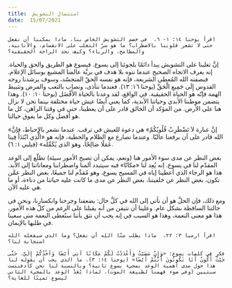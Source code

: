 ```yaml
---
title:  استئصال التشويش
date:  15/07/2021
---
```


`اقرأ يوحنا ١٤: ١- ٦.  في خضم التشويش الخاص بنا، ماذا يمكننا أن نفعل حتى لا تشعر قلوبنا بالاضطراب؟ ما هو سرّ التغلب على الانقسام، والأنانية، والمطامح، والرياء؟ وكيف نجد الراحة الحقيقية؟`

إنَّ تغلبنا على التشويش يبدأ دائمًا بلجوئنا إلى يسوع. فيسوع هو الطريق والحق والحياة.  إنه يعرف الاتجاه الصحيح عندما نتوه بلا هدف في بريَّة عالمنا المشبع بوسائل الإعلام.  فبصفته الله المُعطي الشريعة، فإنه هو نفسه الحقّ المتجسّد، وسوف يرشدنا روحه القدوس إِلَى جَمِيعِ الْحَقِّ (يوحنا ١٦: ١٣). فعندما نتأذى، ونصاب بالتعب والمرض وتثبيط الهمة فإنّه هو الحياة الحقيقية. في الواقع، لقد وعدنا بالحياة الأَفْضَل (يوحنا ١٠: ١٠).  وهذا يتضمن موطننا الأبدي وحياتنا الأبدية، كما يعني أيضًا عيش حياة مختلفة بينما نحن لا نزال هنا على الأرض.  من المؤكد أن الخالق قادر على أن يعطينا، حتى في وقتنا الراهن، كل ما هو أفضل وكل ما يفوق خيالنا.

«إنَّ عبارة لاَ تَضْطَرِبْ قُلُوبُكُمْ» هي دعوة للعيش في ترقب. عندما نشعر بالإحباط، فإنَّ الله قادر على أن يرفعنا عاليّا. وعندما نصارع مع الظلام والخطية، فإنه هو «الَّذِي ابْتَدَأَ فِينا عَمَلًا صَالِحًا، وهو الذي يُكَمِّله» (فيلبي ١: ٦).

بغض النظر عن مدى سوء الأمور هنا (ونعم، يمكن أن تصبح الأمور سيئة) تطلّع إلى الوعد المقدّم لنا في يسوع.  إنه يُعِد لنا «مكانًا» فيه سيتبدد ألمنا واضطرابنا ومعاناتنا إلى الأبد. هذا هو الرجاء الذي أعطينا إياه في المسيح يسوع، وهو مُقدَّم لنا جميعًا، بغض النظر عمَّن نكون، بغض النظر عن خلفيتنا، بغض النظر عن مدى ما كانت عليه حياتنا من دناءة، أو ما هي عليه الآن.

ومع ذلك، فإن الحلَّ هو أن نأتي إلى الله في كلَّ حال: بضعفنا وجرحنا وانكسارنا، ونحن في حالتنا الساقطة بشكل عام. وعلينا أن نتيقن من أنه يقبلنا على الرغم من كلّ هذه الأمور.  هذا هو معنى النعمة، وهذا هو السبب في إنه يجب أن نثق بأننا سنُعطى النعمة متى سعينا في طلبها بالإيمان.

`اقرأ ارميا ٣: ٢٢.  ماذا يطلب منّا الله أن نفعل؟ وما الذي سيفعله الله استجابة لنا؟`

`فكر في كلمات يسوع: «وَإِنْ مَضَيْتُ وَأَعْدَدْتُ لَكُمْ مَكَانًا آتِي أَيْضًا وَآخُذُكُمْ إِلَيَّ، حَتَّى حَيْثُ أَكُونُ أَنَا تَكُونُونَ أَنْتُمْ أَيْضًا» (يوحنا ١٤: ٣). ما الذي يجب أن يقوله لنا هذا حول مدى أهمية الوعد بمجيء يسوع ثانية؟ وبالنسبة لنا نحن كأدفنتست سبتيين (وفي ضوء فهمنا لطبيعة الموت)، لماذا يُعَدْ الوعد بالمجيء الثاني ليسوع ثمينًا للغاية؟`